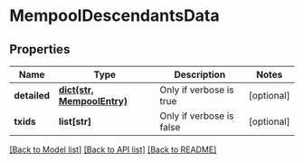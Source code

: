 # MempoolDescendantsData

## Properties
Name | Type | Description | Notes
------------ | ------------- | ------------- | -------------
**detailed** | [**dict(str, MempoolEntry)**](MempoolEntry.md) | Only if verbose is true | [optional] 
**txids** | **list[str]** | Only if verbose is false | [optional] 

[[Back to Model list]](../README.md#documentation-for-models) [[Back to API list]](../README.md#documentation-for-api-endpoints) [[Back to README]](../README.md)


